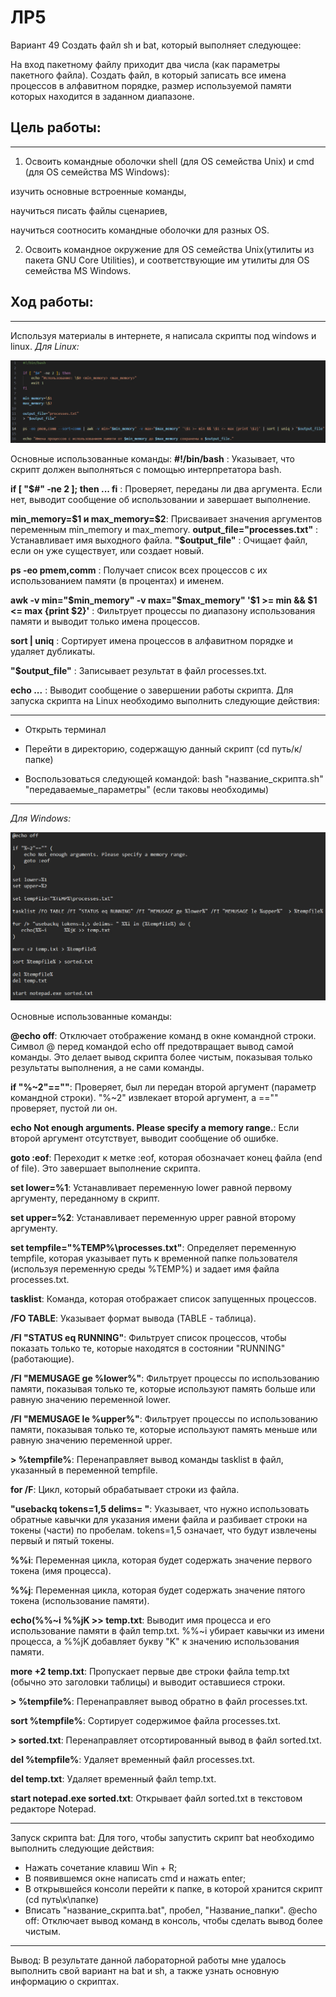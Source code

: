 # ЛР5
Вариант 49
Создать файл sh и bat, который выполняет следующее:

На вход пакетному файлу приходит два числа (как параметры пакетного файла). Создать файл, в который записать все имена процессов в алфавитном порядке, размер используемой памяти которых находится в заданном диапазоне.
## Цель работы:
---
1) Освоить командные оболочки shell (для OS семейства Unix) и cmd (для OS семейства MS Windows):

изучить основные встроенные команды,

научиться писать файлы сценариев,

научиться соотносить командные оболочки для разных OS.

2) Освоить командное окружение для OS семейства Unix(утилиты из пакета GNU Core Utilities), и соответствующие им утилиты для OS семейства MS Windows.
## Ход работы:
---
Используя материалы в интернете, я написала скрипты под windows и linux.
*Для Linux:*

<p  align="center">
    <img src="skrin1.jpg" width ""height"" >
</p>

Основные использованные команды:
**#!/bin/bash** : Указывает, что скрипт должен выполняться с помощью интерпретатора bash.

**if [ "$#" -ne 2 ]; then ... fi** : Проверяет, переданы ли два аргумента. Если нет, выводит сообщение об использовании и завершает выполнение.

**min_memory=\$1 и max_memory=\$2**: Присваивает значения аргументов переменным min_memory и max_memory.
**output_file="processes.txt"** : Устанавливает имя выходного файла.
**"$output_file"** : Очищает файл, если он уже существует, или создает новый.

**ps -eo pmem,comm** : Получает список всех процессов с их использованием памяти (в процентах) и именем.

**awk -v min="$min_memory" -v max="$max_memory" '\$1 >= min && \$1 <= max {print \$2}'** : Фильтрует процессы по диапазону использования памяти и выводит только имена процессов.

**sort | uniq** : Сортирует имена процессов в алфавитном порядке и удаляет дубликаты.

**"$output_file"** : Записывает результат в файл processes.txt.

**echo ...** : Выводит сообщение о завершении работы скрипта.
Для запуска скрипта на Linux необходимо выполнить следующие действия:

---
- Открыть терминал
  
- Перейти в директорию, содержащую данный скрипт (cd путь/к/папке)
  
- Воспользоваться следующей командой: bash "название_скрипта.sh" "передаваемые_параметры" (если таковы необходимы)

---
*Для Windows:*

<p  align="center">
    <img src="skrin3.jpg" width ""height"" >
</p>

Основные использованные команды:

**@echo off**: Отключает отображение команд в окне командной строки. Символ @ перед командой echo off предотвращает вывод самой команды. Это делает вывод скрипта более чистым, показывая только результаты выполнения, а не сами команды.

**if "%~2"==""**: Проверяет, был ли передан второй аргумент (параметр командной строки). "%~2" извлекает второй аргумент, а =="" проверяет, пустой ли он.

**echo Not enough arguments. Please specify a memory range.**: Если второй аргумент отсутствует, выводит сообщение об ошибке.

**goto :eof**: Переходит к метке :eof, которая обозначает конец файла (end of file). Это завершает выполнение скрипта.

**set lower=%1**: Устанавливает переменную lower равной первому аргументу, переданному в скрипт.

**set upper=%2**: Устанавливает переменную upper равной второму аргументу.

**set tempfile="%TEMP%\processes.txt"**: Определяет переменную tempfile, которая указывает путь к временной папке пользователя (используя переменную среды %TEMP%) и задает имя файла processes.txt.

**tasklist**: Команда, которая отображает список запущенных процессов.

**/FO TABLE**: Указывает формат вывода (TABLE - таблица).

**/FI "STATUS eq RUNNING"**: Фильтрует список процессов, чтобы показать только те, которые находятся в состоянии "RUNNING" (работающие).

**/FI "MEMUSAGE ge %lower%"**: Фильтрует процессы по использованию памяти, показывая только те, которые используют память больше или равную значению переменной lower.

**/FI "MEMUSAGE le %upper%"**: Фильтрует процессы по использованию памяти, показывая только те, которые используют память меньше или равную значению переменной upper.

**> %tempfile%**: Перенаправляет вывод команды tasklist в файл, указанный в переменной tempfile.

**for /F**: Цикл, который обрабатывает строки из файла.

**"usebackq tokens=1,5 delims= "**: Указывает, что нужно использовать обратные кавычки для указания имени файла и разбивает строки на токены (части) по пробелам. tokens=1,5 означает, что будут извлечены первый и пятый токены.

**%%i**: Переменная цикла, которая будет содержать значение первого токена (имя процесса).

**%%j**: Переменная цикла, которая будет содержать значение пятого токена (использование памяти).

**echo(%%~i %%jK >> temp.txt**: Выводит имя процесса и его использование памяти в файл temp.txt. %%~i убирает кавычки из имени процесса, а %%jK добавляет букву "K" к значению использования памяти.

**more +2 temp.txt**: Пропускает первые две строки файла temp.txt (обычно это заголовки таблицы) и выводит оставшиеся строки.

**> %tempfile%**: Перенаправляет вывод обратно в файл processes.txt.

**sort %tempfile%**: Сортирует содержимое файла processes.txt.

**> sorted.txt**: Перенаправляет отсортированный вывод в файл sorted.txt.

**del %tempfile%**: Удаляет временный файл processes.txt.

**del temp.txt**: Удаляет временный файл temp.txt.

**start notepad.exe sorted.txt**: Открывает файл sorted.txt в текстовом редакторе Notepad.

---
Запуск скрипта bat:
Для того, чтобы запустить скрипт bat необходимо выполнить следующие действия:

- Нажать сочетание клавиш Win + R;
- В появившемся окне написать cmd и нажать enter;
- В открывшейся консоли перейти к папке, в которой хранится скрипт (cd путь\к\папке)
- Вписать "название_скрипта.bat", пробел, "Название_папки".
@echo off: Отключает вывод команд в консоль, чтобы сделать вывод более чистым.
---
Вывод:
В результате данной лабораторной работы мне удалось выполнить свой вариант на bat и sh, а также узнать основную информацию о скриптах.
